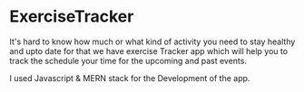 # ExerciseTracker
It's hard to know how much or what kind of activity you need to stay healthy and upto date
for that we have exercise Tracker app 
which will help you to track the schedule your time for the upcoming and past events.

I used Javascript & MERN stack for the Development of the app.

